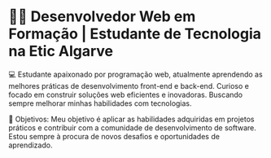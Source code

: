 # 👨‍💻 Desenvolvedor Web em Formação | Estudante de Tecnologia na Etic Algarve 

 💻 Estudante apaixonado por programação web, atualmente aprendendo as melhores práticas de desenvolvimento front-end e back-end. Curioso e focado em construir soluções web eficientes e inovadoras. Buscando sempre melhorar minhas habilidades com tecnologias.

🎯 Objetivos:
Meu objetivo é aplicar as habilidades adquiridas em projetos práticos e contribuir com a comunidade de desenvolvimento de software. Estou sempre à procura de novos desafios e oportunidades de aprendizado.

